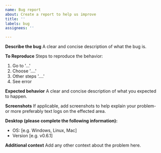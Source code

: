 ```yaml
---
name: Bug report
about: Create a report to help us improve
title: ''
labels: bug
assignees: ''

---
```


**Describe the bug**
A clear and concise description of what the bug is.

**To Reproduce**
Steps to reproduce the behavior:
1. Go to '...'
2. Choose '....'
3. Other steps '....'
4. See error

**Expected behavior**
A clear and concise description of what you expected to happen.

**Screenshots**
If applicable, add screenshots to help explain your problem- or more preferably text logs on the effected area.

**Desktop (please complete the following information):**
 - OS: [e.g. Windows, Linux, Mac]
 - Version [e.g. v0.6.1]

**Additional context**
Add any other context about the problem here.
